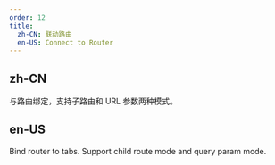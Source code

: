 ```yaml
---
order: 12
title:
  zh-CN: 联动路由
  en-US: Connect to Router
---
```

## zh-CN

与路由绑定，支持子路由和 URL 参数两种模式。

## en-US

Bind router to tabs. Support child route mode and query param mode.
